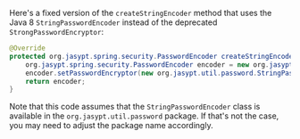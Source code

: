 Here's a fixed version of the `createStringEncoder` method that uses the Java 8 `StringPasswordEncoder` instead of the deprecated `StrongPasswordEncryptor`:
```java
@Override
protected org.jasypt.spring.security.PasswordEncoder createStringEncoder() {
    org.jasypt.spring.security.PasswordEncoder encoder = new org.jasypt.spring.security.PasswordEncoder();
    encoder.setPasswordEncryptor(new org.jasypt.util.password.StringPasswordEncoder());
    return encoder;
}
```
Note that this code assumes that the `StringPasswordEncoder` class is available in the `org.jasypt.util.password` package. If that's not the case, you may need to adjust the package name accordingly.